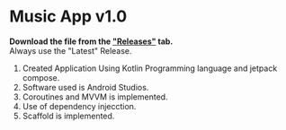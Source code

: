 # Music App v1.0

**Download the file from the ["Releases"]() tab.** <br >Always use the "Latest" Release.

1. Created Application Using Kotlin Programming language and jetpack compose.
2. Software used is Android Studios.
3. Coroutines and MVVM is implemented.
4. Use of dependency injecction.
5. Scaffold is implemented.
